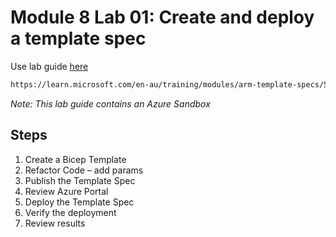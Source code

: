 # Module 8 Lab 01: Create and deploy a template spec

Use lab guide [here](https://learn.microsoft.com/en-au/training/modules/arm-template-specs/5-exercise-create-deploy-template-spec?pivots=bicepcli)

```bash
https://learn.microsoft.com/en-au/training/modules/arm-template-specs/5-exercise-create-deploy-template-spec?pivots=bicepcli
```

*Note: This lab guide contains an Azure Sandbox*

## Steps

1. Create a Bicep Template
2. Refactor Code – add params
3. Publish the Template Spec
4. Review Azure Portal
5. Deploy the Template Spec
6. Verify the deployment
7. Review results
